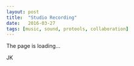 ```yaml
---
layout: post
title:  "Studio Recording"
date:   2016-03-27
tags: [music, sound, protools, collaboration]
---
```

The page is loading...














JK
